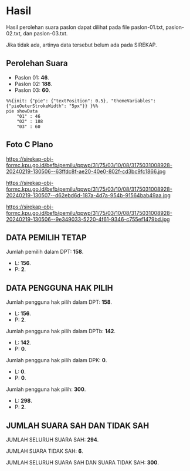 # Hasil

Hasil perolehan suara paslon dapat dilihat pada file paslon-01.txt, paslon-02.txt, dan paslon-03.txt.

Jika tidak ada, artinya data tersebut belum ada pada SIREKAP.

## Perolehan Suara

 * Paslon 01: **46**.
 * Paslon 02: **188**.
 * Paslon 03: **60**.

```mermaid
%%{init: {"pie": {"textPosition": 0.5}, "themeVariables": {"pieOuterStrokeWidth": "5px"}} }%%
pie showData
    "01" : 46
    "02" : 188
    "03" : 60
```
## Foto C Plano

https://sirekap-obj-formc.kpu.go.id/befb/pemilu/ppwp/31/75/03/10/08/3175031008928-20240219-130506--63ffdc8f-ae20-40e0-802f-cd3bc9fc1866.jpg

https://sirekap-obj-formc.kpu.go.id/befb/pemilu/ppwp/31/75/03/10/08/3175031008928-20240219-130507--d62ebd6d-187a-4d7a-954b-91564bab49aa.jpg

https://sirekap-obj-formc.kpu.go.id/befb/pemilu/ppwp/31/75/03/10/08/3175031008928-20240219-130506--9e349033-5220-4f61-9346-c755ef1479bd.jpg

## DATA PEMILIH TETAP

Jumlah pemilih dalam DPT: **158**.
 * L: **156**.
 * P: **2**.

## DATA PENGGUNA HAK PILIH

Jumlah pengguna hak pilih dalam DPT: **158**.
 * L: **156**.
 * P: **2**.

Jumlah pengguna hak pilih dalam DPTb: **142**.
 * L: **142**.
 * P: **0**.

Jumlah pengguna hak pilih dalam DPK: **0**.
 * L: **0**.
 * P: **0**.

Jumlah pengguna hak pilih: **300**.
 * L: **298**.
 * P: **2**.

## JUMLAH SUARA SAH DAN TIDAK SAH

JUMLAH SELURUH SUARA SAH: **294**.

JUMLAH SUARA TIDAK SAH: **6**.

JUMLAH SELURUH SUARA SAH DAN SUARA TIDAK SAH: **300**.
